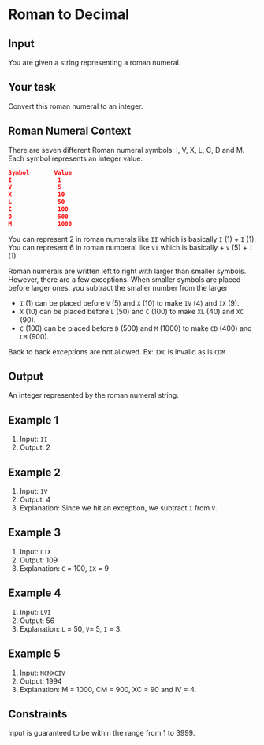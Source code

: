 # Roman to Decimal

## Input

You are given a string representing a roman numeral.

## Your task

Convert this roman numeral to an integer.

## Roman Numeral Context

There are seven different Roman numeral symbols: I, V, X, L, C, D and M. Each symbol represents an integer value.

```json
Symbol       Value
I             1
V             5
X             10
L             50
C             100
D             500
M             1000
```

You can represent 2 in roman numerals like `II` which is basically `I` (1) + `I` (1).
You can represent 6 in roman numberal like `VI` which is basically + `V` (5) + `I` (1).

Roman numerals are written left to right with larger than smaller symbols. However, there are a few exceptions. When smaller symbols are placed before larger ones, you subtract the smaller number from the larger

- `I` (1) can be placed before `V` (5) and `X` (10) to make `IV` (4) and `IX` (9).
- `X` (10) can be placed before `L` (50) and `C` (100) to make `XL` (40) and `XC` (90).
- `C` (100) can be placed before `D` (500) and `M` (1000) to make `CD` (400) and `CM` (900).

Back to back exceptions are not allowed. Ex: `IXC` is invalid as is `CDM`

## Output

An integer represented by the roman numeral string.

## Example 1

1. Input: `II`
2. Output: 2

## Example 2

1. Input: `IV`
2. Output: 4
3. Explanation: Since we hit an exception, we subtract `I` from `V`.

## Example 3

1. Input: `CIX`
2. Output: 109
3. Explanation: `C` = 100, `IX` = 9

## Example 4

1. Input: `LVI`
2. Output: 56
3. Explanation: `L` = 50, `V`= 5, `I` = 3.

## Example 5

1. Input: `MCMXCIV`
2. Output: 1994
3. Explanation: M = 1000, CM = 900, XC = 90 and IV = 4.

## Constraints

Input is guaranteed to be within the range from 1 to 3999.
